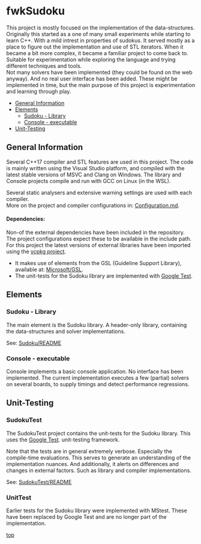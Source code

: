 <!-------------------------------------------------------------><a id="top"></a>
# fwkSudoku
<!----------------------------------------------------------------------------->
<!-- Description -->
This project is mostly focused on the implementation of the data-structures.  
Originally this started as a one of many small experiments while starting to
learn C++. With a mild intrest in properties of sudokus.
It served mostly as a place to figure out the implementation and use of STL
iterators.
When it became a bit more complex, it became a familiar project to come back to.
Suitable for experimentation while exploring the language and trying different
techniques and tools.  
Not many solvers have been implemented (they could be found on the web anyway).
And no real user interface has been added.
These might be implemented in time, but the main purpose of this project
is experimentation and learning through play.

<!-- TOC -->
- [General Information](#general)
- [Elements](#elements)  
  - [Sudoku - Library](#sudoku)
  - [Console - executable](#console)
- [Unit-Testing](#unit-testing)

<!---------------------------------------------------------><a id="general"></a>
## General Information ##
<!----------------------------------------------------------------------------->
<!-- installation -->
<!-- usage -->
Several C++17 compiler and STL features are used in this project.
The code is mainly written using the Visual Studio platform, and compiled with
the latest stable versions of MSVC and Clang on Windows.
The library and Console projects compile and run with GCC on Linux (in the WSL).

Several static analysers and extensive warning settings are used with each
compiler.  
More on the project and compiler configurations in: 
[Configuration.md](./Configuration.md).

#### Dependencies:
Non-of the external dependencies have been included in the repository.
The project configurations expect these to be available in the include path.
For this project the latest versions of external libraries have been imported
using the [vcpkg project](https://github.com/Microsoft/vcpkg).
- It makes use of elements from the GSL (Guideline Support Library), available
  at: [Microsoft/GSL](https://github.com/Microsoft/GSL).
- The unit-tests for the Sudoku library are implemented with
  [Google Test](https://github.com/google/googletest).


<!--------------------------------------------------------><a id="elements"></a>
## Elements ##
<!----------------------------------------------------------------------------->
<!----------------------------------------------------------><a id="sudoku"></a>
### Sudoku - Library ###
<!----------------------------------------------------------------------------->
The main element is the Sudoku library.
A header-only library, containing the data-structures and solver
implementations.

See: [Sudoku/README](./Sudoku/README.md)


<!---------------------------------------------------------><a id="console"></a>
### Console - executable ###
<!----------------------------------------------------------------------------->
Console implements a basic console application.
No interface has been implemented.
The current implementation executes a few (partial) solvers on several boards,
to supply timings and detect performance regressions.


<!----------------------------------------------------><a id="unit-testing"></a>
## Unit-Testing ##
<!----------------------------------------------------------------------------->
<!-- description -->

### SudokuTest ###
The SudokuTest project contains the unit-tests for the Sudoku library.
This uses the [Google Test](https://github.com/google/googletest).
 unit-testing framework.

Note that the tests are in general extremely verbose.
Especially the compile-time evaluations.
This serves to generate an understanding of the implementation nuances.
And additionally, it alerts on differences and changes in external factors.
Such as library and compiler implementations.

See: [SudokuTest/README](./SudokuTest/README.md)

### UnitTest ###
Earlier tests for the Sudoku library were implemented with MStest.
These have been replaced by Google Test and are no longer part of the
implementation.


[top](#top)
